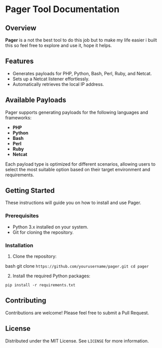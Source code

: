# Pager Tool Documentation

## Overview

**Pager** is a not the best tool to do this job but to make my life easier i built this so feel free to explore and use it, hope it helps.

## Features

- Generates payloads for PHP, Python, Bash, Perl, Ruby, and Netcat.
- Sets up a Netcat listener effortlessly.
- Automatically retrieves the local IP address.

## Available Payloads

Pager supports generating payloads for the following languages and frameworks:

- **PHP**
- **Python**
- **Bash**
- **Perl**
- **Ruby**
- **Netcat**

Each payload type is optimized for different scenarios, allowing users to select the most suitable option based on their target environment and requirements.

## Getting Started

These instructions will guide you on how to install and use Pager.

### Prerequisites

- Python 3.x installed on your system.
- Git for cloning the repository.

### Installation

1. Clone the repository:

bash git clone `https://github.com/yourusername/pager.git cd pager`


2. Install the required Python packages:

`pip install -r requirements.txt`

## Contributing

Contributions are welcome! Please feel free to submit a Pull Request.

## License

Distributed under the MIT License. See `LICENSE` for more information.

